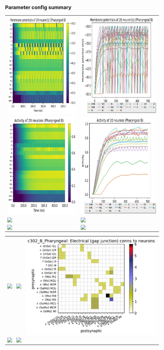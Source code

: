 ### Parameter config summary 
<table>

<tr>
  <td><a href="neurons_B_Pharyngeal.png"><img alt=" " src="neurons_B_Pharyngeal.png" height="320"/></a></td>
  <td><a href="traces_neuron_Pharyngeal_B.png"><img alt=" " src="traces_neuron_Pharyngeal_B.png" height="320"/></a></td>
</tr>

<tr>
  <td><a href="neuron_activity_B_Pharyngeal.png"><img alt=" " src="neuron_activity_B_Pharyngeal.png" height="320"/></a></td>
  <td><a href="traces_neuron_activity_Pharyngeal_B.png"><img alt=" " src="traces_neuron_activity_Pharyngeal_B.png" height="320"/></a></td>
</tr>

<tr>
  <td><a href="muscles_B_Pharyngeal.png"><img alt=" " src="muscles_B_Pharyngeal.png" height="320"/></a></td>
  <td><a href="traces_muscles_Pharyngeal_B.png"><img alt=" " src="traces_muscles_Pharyngeal_B.png" height="320"/></a></td>
</tr>

<tr>
  <td><a href="muscle_activity_B_Pharyngeal.png"><img alt=" " src="muscle_activity_B_Pharyngeal.png" height="320"/></a></td>
  <td><a href="traces_muscles_activity_Pharyngeal_B.png"><img alt=" " src="traces_muscles_activity_Pharyngeal_B.png" height="320"/></a></td>
</tr>
</table>
<table>

<tr><td><a href="c302_B_Pharyngeal_exc_to_neurons.png"><img alt=" " src="c302_B_Pharyngeal_exc_to_neurons.png" height="320"/></a></td>

  <td><a href="c302_B_Pharyngeal_inh_to_neurons.png"><img alt=" " src="c302_B_Pharyngeal_inh_to_neurons.png" height="320"/></a></td>

  <td><a href="c302_B_Pharyngeal_elec_neurons_neurons.png"><img alt=" " src="c302_B_Pharyngeal_elec_neurons_neurons.png" height="320"/></a></td></tr>

<tr><td><a href="c302_B_Pharyngeal_exc_to_muscles.png"><img alt=" " src="c302_B_Pharyngeal_exc_to_muscles.png" height="320"/></a></td>

  <td><a href="c302_B_Pharyngeal_inh_to_muscles.png"><img alt=" " src="c302_B_Pharyngeal_inh_to_muscles.png" height="320"/></a></td></tr>
</table>
